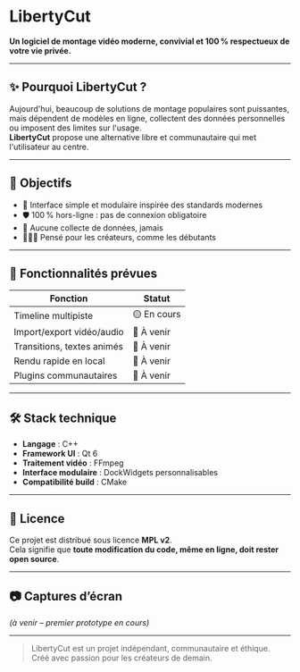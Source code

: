 # LibertyCut

**Un logiciel de montage vidéo moderne, convivial et 100 % respectueux de votre vie privée.**

---

## ✨ Pourquoi LibertyCut ?

Aujourd'hui, beaucoup de solutions de montage populaires sont puissantes, mais dépendent de modèles en ligne, collectent des données personnelles ou imposent des limites sur l'usage.  
**LibertyCut** propose une alternative libre et communautaire qui met l'utilisateur au centre.

---

## 🎯 Objectifs

- 🧩 Interface simple et modulaire inspirée des standards modernes
- 🛡️ 100 % hors-ligne : pas de connexion obligatoire
- 📁 Aucune collecte de données, jamais
- 🧑‍🤝‍🧑 Pensé pour les créateurs, comme les débutants

---

## 🚧 Fonctionnalités prévues

| Fonction                     | Statut      |
|-----------------------------|-------------|
| Timeline multipiste         | 🟡 En cours |
| Import/export vidéo/audio   | 🔲 À venir  |
| Transitions, textes animés  | 🔲 À venir  |
| Rendu rapide en local       | 🔲 À venir  |
| Plugins communautaires      | 🔲 À venir  |

---

## 🛠️ Stack technique

- **Langage** : C++
- **Framework UI** : Qt 6
- **Traitement vidéo** : FFmpeg
- **Interface modulaire** : DockWidgets personnalisables
- **Compatibilité build** : CMake

---

## 🔐 Licence

Ce projet est distribué sous licence **MPL v2**.  
Cela signifie que **toute modification du code, même en ligne, doit rester open source**.  

---

## 📷 Captures d’écran

*(à venir – premier prototype en cours)*

---
> LibertyCut est un projet indépendant, communautaire et éthique.  
> Créé avec passion pour les créateurs de demain.
